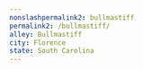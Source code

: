 ```yaml
---
﻿nonslashpermalink2: bullmastiff
permalink2: /bullmastiff/
alley: Bullmastiff
city: Florence
state: South Carolina
---
```

